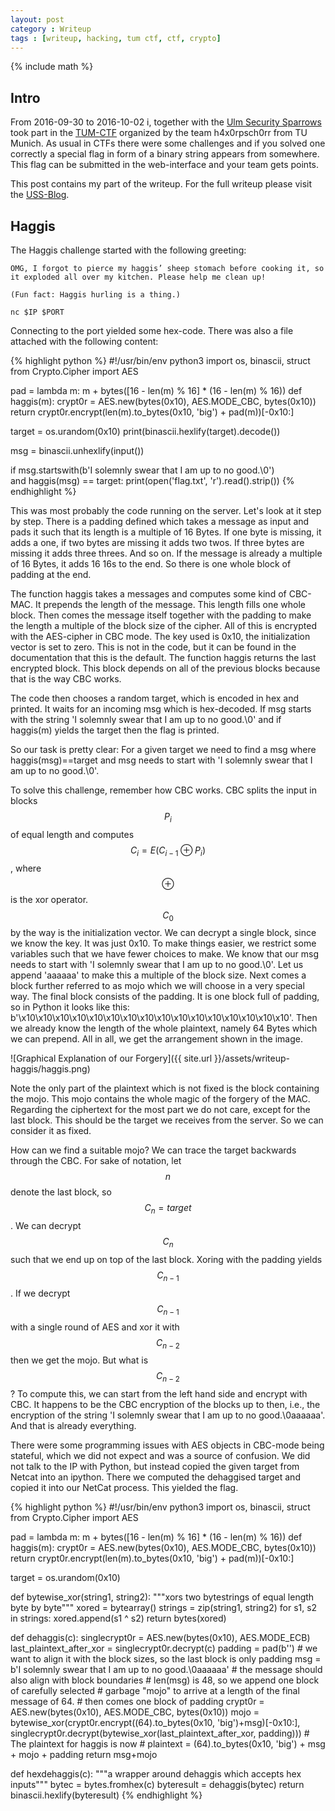 ```yaml
---
layout: post
category : Writeup
tags : [writeup, hacking, tum ctf, ctf, crypto]
---
```

{% include math %}

## Intro
From 2016-09-30 to 2016-10-02 i, together with the [Ulm Security
Sparrows](https://uss.informatik.uni-ulm.de/) took part in the
[TUM-CTF](https://ctf.hxp.io/) organized by the team h4x0rpsch0rr from
TU Munich. As usual in CTFs there were some challenges and if you
solved one correctly a special flag in form of a binary string appears
from somewhere. This flag can be submitted in the web-interface and
your team gets points.

This post contains my part of the writeup. For the full writeup
please visit the [USS-Blog](https://uss.informatik.uni-ulm.de/?p=492).

## Haggis

The Haggis challenge started with the following greeting:

    OMG, I forgot to pierce my haggis’ sheep stomach before cooking it, so
    it exploded all over my kitchen. Please help me clean up!

    (Fun fact: Haggis hurling is a thing.)

    nc $IP $PORT

Connecting to the port yielded some hex-code.
There was also a file attached with the following content:

{% highlight python %}
#!/usr/bin/env python3
import os, binascii, struct
from Crypto.Cipher import AES

pad = lambda m: m + bytes([16 - len(m) % 16] * (16 - len(m) % 16))
def haggis(m):
    crypt0r = AES.new(bytes(0x10), AES.MODE_CBC, bytes(0x10))
    return crypt0r.encrypt(len(m).to_bytes(0x10, 'big') + pad(m))[-0x10:]

target = os.urandom(0x10)
print(binascii.hexlify(target).decode())

msg = binascii.unhexlify(input())

if msg.startswith(b'I solemnly swear that I am up to no good.\0') \
        and haggis(msg) == target:
    print(open('flag.txt', 'r').read().strip())
{% endhighlight %}

This was most probably the code running on the server. Let's look at
it step by step.
There is a padding defined which takes a message as input and pads it
such that its length is a multiple of 16 Bytes. If one byte is
missing, it adds a one, if two bytes are missing it adds two twos. If
three bytes are missing it adds three threes. And so on. If the
message is already a multiple of 16 Bytes, it adds 16 16s to the end.
So there is one whole block of padding at the end.

The function haggis takes a messages and computes some kind of
CBC-MAC. It prepends the length of the message. This length fills one
whole block. Then comes the message itself together with the padding
to make the length a multiple of the block size of the cipher.
All of this is encrypted with the AES-cipher in CBC mode. The key used
is 0x10, the initialization vector is set to zero. This is not in the
code, but it can be found in the documentation that this is the
default.
The function haggis returns the last encrypted block. This block
depends on all of the previous blocks because that is the way CBC
works.

The code then chooses a random target, which is encoded in hex and
printed. It waits for an incoming msg which is hex-decoded.
If msg starts with the string 'I solemnly swear that I am up to no
good.\0' and if haggis(m) yields the target then the flag is
printed.

So our task is pretty clear: For a given target we need to find a msg where
haggis(msg)==target and msg needs to start with 'I solemnly swear that
I am up to no good.\0'.

To solve this challenge, remember how CBC works.
CBC splits the input in blocks $$P_i$$ of equal length and computes
$$C_i=E(C_{i-1}\oplus P_i)$$, where $$\oplus$$ is the xor operator.
$$C_0$$ by the way is the initialization vector.
We can decrypt a single block, since we know the key. It was just
0x10.
To make things easier, we restrict some variables such that we have
fewer choices to make. We know that our msg needs to start with 'I
solemnly swear that I am up to no good.\0'. Let us append 'aaaaaa' to
make this a multiple of the block size. Next comes a block
further referred to as mojo which we will choose in a very special way.
The final block consists of the padding. It is one block full of
padding, so in Python it looks like this:
b'\x10\x10\x10\x10\x10\x10\x10\x10\x10\x10\x10\x10\x10\x10\x10\x10'.
Then we already know the length of the whole plaintext, namely 64
Bytes which we can prepend. All in all, we get the arrangement shown in
the image.

![Graphical Explanation of our Forgery]({{ site.url }}/assets/writeup-haggis/haggis.png)

Note the only part of the plaintext which is not fixed is the block
containing the mojo. This mojo contains the whole magic of the forgery of
the MAC. Regarding the ciphertext for the most part we do not care,
except for the last block. This should be the target we receives from
the server. So we can consider it as fixed.

How can we find a suitable mojo?
We can trace the target backwards through the CBC. For sake of
notation, let $$n$$ denote the last block, so $$C_n=target$$. We can decrypt
$$C_n$$ such that we end up on top of the last block. Xoring with the
padding yields $$C_{n-1}$$. If we decrypt $$C_{n-1}$$ with a single
round of AES and xor it with $$C_{n-2}$$ then we get the mojo.
But what is $$C_{n-2}$$? To compute this, we can start from the left
hand side and encrypt with CBC. It happens to be the CBC encryption of
the blocks up to then, i.e., the encryption of the string 'I solemnly
swear that I am up to no good.\0aaaaaa'.
And that is already everything.

There were some programming issues with AES objects in CBC-mode being
stateful, which we did not expect and was a source of confusion.
We did not talk to the IP with Python, but instead copied the given
target from Netcat into an ipython. There we computed the dehaggised
target and copied it into our NetCat process.
This yielded the flag.

{% highlight python %}
#!/usr/bin/env python3
import os, binascii, struct
from Crypto.Cipher import AES

pad = lambda m: m + bytes([16 - len(m) % 16] * (16 - len(m) % 16))
def haggis(m):
    crypt0r = AES.new(bytes(0x10), AES.MODE_CBC, bytes(0x10))
    return crypt0r.encrypt(len(m).to_bytes(0x10, 'big') + pad(m))[-0x10:]

target = os.urandom(0x10)

def bytewise_xor(string1, string2):
    """xors two bytestrings of equal length byte by byte"""
    xored = bytearray()
    strings = zip(string1, string2)
    for s1, s2 in strings:
        xored.append(s1 ^ s2)
    return bytes(xored)

def dehaggis(c):
    singlecrypt0r = AES.new(bytes(0x10), AES.MODE_ECB)
    last_plaintext_after_xor = singlecrypt0r.decrypt(c)
    padding = pad(b'')
    # we want to align it with the block sizes, so the last block is only padding
    msg = b'I solemnly swear that I am up to no good.\0aaaaaa'
    # the message should also align with block boundaries
    # len(msg) is 48, so we append one block of carefully selected
    # garbage "mojo" to arrive at a length of the final message of 64.
    # then comes one block of padding
    crypt0r = AES.new(bytes(0x10), AES.MODE_CBC, bytes(0x10))
    mojo = bytewise_xor(crypt0r.encrypt((64).to_bytes(0x10, 'big')+msg)[-0x10:],
            singlecrypt0r.decrypt(bytewise_xor(last_plaintext_after_xor, padding)))
    # The plaintext for haggis is now
    # plaintext = (64).to_bytes(0x10, 'big') + msg + mojo + padding
    return msg+mojo

def hexdehaggis(c):
    """a wrapper around dehaggis which accepts hex inputs"""
    bytec = bytes.fromhex(c)
    byteresult = dehaggis(bytec)
    return binascii.hexlify(byteresult)
{% endhighlight %}
